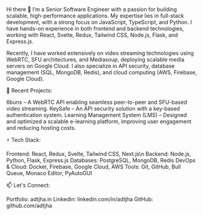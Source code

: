 Hi there 👋
I’m a Senior Software Engineer with a passion for building scalable, high-performance applications. My expertise lies in full-stack development, with a strong focus on JavaScript, TypeScript, and Python. I have hands-on experience in both frontend and backend technologies, working with React, Svelte, Redux, Tailwind CSS, Node.js, Flask, and Express.js.

Recently, I have worked extensively on video streaming technologies using WebRTC, SFU architectures, and Mediasoup, deploying scalable media servers on Google Cloud. I also specialize in API security, database management (SQL, MongoDB, Redis), and cloud computing (AWS, Firebase, Google Cloud).

🔭 Recent Projects:

6buns – A WebRTC API enabling seamless peer-to-peer and SFU-based video streaming.
KeySafe – An API security solution with a key-based authentication system.
Learning Management System (LMS) – Designed and optimized a scalable e-learning platform, improving user engagement and reducing hosting costs.

⚡ Tech Stack:

Frontend: React, Redux, Svelte, Tailwind CSS, Next.js\n
Backend: Node.js, Python, Flask, Express.js
Databases: PostgreSQL, MongoDB, Redis
DevOps & Cloud: Docker, Firebase, Google Cloud, AWS
Tools: Git, GitHub, Bull Queue, Monaco Editor, PyAutoGUI

📫 Let's Connect:

Portfolio: adtjha.in
LinkedIn: linkedin.com/in/adtjha
GitHub: github.com/adtjha
